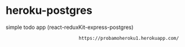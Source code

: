 # heroku-postgres
simple todo app (react-reduxKit-express-postgres)


                               https://probamoheroku1.herokuapp.com/
